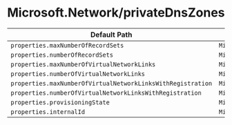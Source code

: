 # Microsoft.Network/privateDnsZones

| Default Path | Alias |
|---|---|
| `properties.maxNumberOfRecordSets` | `Microsoft.Network/privateDnsZones/maxNumberOfRecordSets` |
| `properties.numberOfRecordSets` | `Microsoft.Network/privateDnsZones/numberOfRecordSets` |
| `properties.maxNumberOfVirtualNetworkLinks` | `Microsoft.Network/privateDnsZones/maxNumberOfVirtualNetworkLinks` |
| `properties.numberOfVirtualNetworkLinks` | `Microsoft.Network/privateDnsZones/numberOfVirtualNetworkLinks` |
| `properties.maxNumberOfVirtualNetworkLinksWithRegistration` | `Microsoft.Network/privateDnsZones/maxNumberOfVirtualNetworkLinksWithRegistration` |
| `properties.numberOfVirtualNetworkLinksWithRegistration` | `Microsoft.Network/privateDnsZones/numberOfVirtualNetworkLinksWithRegistration` |
| `properties.provisioningState` | `Microsoft.Network/privateDnsZones/provisioningState` |
| `properties.internalId` | `Microsoft.Network/privateDnsZones/internalId` |

